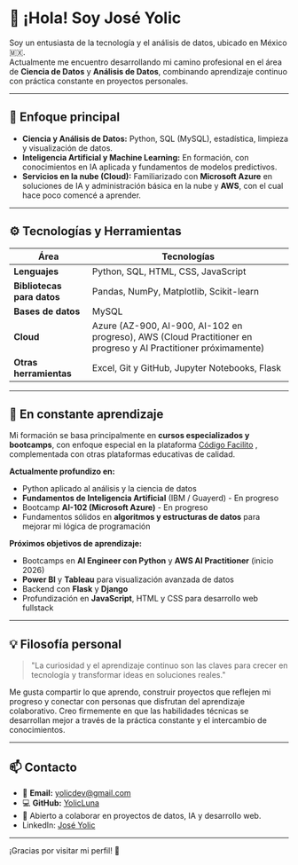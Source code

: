 # 👋 ¡Hola! Soy José Yolic

Soy un entusiasta de la tecnología y el análisis de datos, ubicado en México 🇲🇽.  
Actualmente me encuentro desarrollando mi camino profesional en el área de **Ciencia de Datos** y **Análisis de Datos**, combinando aprendizaje continuo con práctica constante en proyectos personales.

---

## 🎯 Enfoque principal

- **Ciencia y Análisis de Datos:** Python, SQL (MySQL), estadística, limpieza y visualización de datos.  
- **Inteligencia Artificial y Machine Learning:** En formación, con conocimientos en IA aplicada y fundamentos de modelos predictivos.  
- **Servicios en la nube (Cloud):** Familiarizado con **Microsoft Azure** en soluciones de IA y administración básica en la nube y **AWS**, con el cual hace poco comencé a aprender.

---

## ⚙️ Tecnologías y Herramientas

| Área | Tecnologías |
|------|--------------|
| **Lenguajes** | Python, SQL, HTML, CSS, JavaScript |
| **Bibliotecas para datos** | Pandas, NumPy, Matplotlib, Scikit-learn |
| **Bases de datos** | MySQL |
| **Cloud** | Azure (AZ-900, AI-900, AI-102 en progreso), AWS (Cloud Practitioner en progreso y AI Practitioner próximamente) |
| **Otras herramientas** | Excel, Git y GitHub, Jupyter Notebooks, Flask |

---

## 🌱 En constante aprendizaje

Mi formación se basa principalmente en **cursos especializados y bootcamps**, con enfoque especial en la plataforma [Código Facilito](https://codigofacilito.com/suscripcion?ref=Joseyolic) , complementada con otras plataformas educativas de calidad.

**Actualmente profundizo en:**
- Python aplicado al análisis y la ciencia de datos  
- **Fundamentos de Inteligencia Artificial** (IBM / Guayerd) - En progreso  
- Bootcamp **AI-102 (Microsoft Azure)** - En progreso  
- Fundamentos sólidos en **algoritmos y estructuras de datos** para mejorar mi lógica de programación  

**Próximos objetivos de aprendizaje:**
- Bootcamps en **AI Engineer con Python** y **AWS AI Practitioner** (inicio 2026)  
- **Power BI** y **Tableau** para visualización avanzada de datos  
- Backend con **Flask** y **Django**  
- Profundización en **JavaScript**, HTML y CSS para desarrollo web fullstack

---

## 💡 Filosofía personal

> "La curiosidad y el aprendizaje continuo son las claves para crecer en tecnología y transformar ideas en soluciones reales."

Me gusta compartir lo que aprendo, construir proyectos que reflejen mi progreso y conectar con personas que disfrutan del aprendizaje colaborativo. Creo firmemente en que las habilidades técnicas se desarrollan mejor a través de la práctica constante y el intercambio de conocimientos.

---

## 📫 Contacto

- 📧 **Email:** yolicdev@gmail.com  
- 💻 **GitHub:** [YolicLuna](https://github.com/YolicLuna)  
- 🤝 Abierto a colaborar en proyectos de datos, IA y desarrollo web.
- LinkedIn: [José Yolic](https://www.linkedin.com/in/joseyolic)

---
¡Gracias por visitar mi perfil! 🚀
